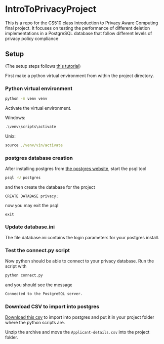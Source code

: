 # IntroToPrivacyProject

This is a repo for the CS510 class Introduction to Privacy Aware Computing final project. It focuses on testing the performance of different deletion implementations in a PostgreSQL database that follow different levels of privacy policy compliance

## Setup

(The setup steps follows [this tutorial](https://www.postgresqltutorial.com/postgresql-python/connect/))

First make a python virtual environment from within the project directory.

### Python virtual environment

```cmd
python -m venv venv
```

Activate the virtual environment.

Windows:

```cmd
.\venv\scripts\activate
```

Unix:

```cmd
source ./venv/vin/activate
```

### postgres database creation

After installing postgres from [the postgres website](https://www.postgresql.org/download/), start the psql tool

```cmd
psql -U postgres
```

and then create the database for the project

```psql
CREATE DATABASE privacy;
```

now you may exit the psql

```psql
exit
```

### Update database.ini

The file database.ini contains the login parameters for your postgres install.

### Test the connect.py script

Now python should be able to connect to your privacy database. Run the script with

```cmd
python connect.py
```

and you should see the message

```cmd
Connected to the PostgreSQL server.
```

### Download CSV to import into postgres

[Download this csv](https://www.kaggle.com/datasets/yaminh/applicant-details-for-loan-approve) to import into postgres and put it in your project folder where the python scripts are.

Unzip the archive and move the `Applicant-details.csv` into the project folder.
